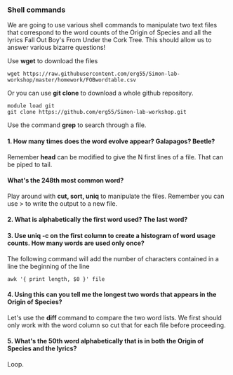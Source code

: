 ### Shell commands

We are going to use various shell commands to manipulate two text files that correspond to the word counts of the Origin of Species and all the lyrics Fall Out Boy's From Under the Cork Tree. This should allow us to answer various bizarre questions!  

Use **wget** to download the files

``` 
wget https://raw.githubusercontent.com/erg55/Simon-lab-workshop/master/homework/FOBwordtable.csv
```
Or you can use **git clone** to download a whole github repository.

``` 
module load git
git clone https://github.com/erg55/Simon-lab-workshop.git
``` 
Use the command **grep** to search through a file.

#### 1. How many times does the word evolve appear? Galapagos? Beetle?

Remember **head** can be modified to give the N first lines of a file. That can be piped to tail. 
#### What's the 248th most common word?

Play around with **cut, sort, uniq** to manipulate the files. Remember you can use \> to write the output to a new file.

#### 2. What is alphabetically the first word used? The last word? 

#### 3. Use uniq -c on the first column to create a histogram of word usage counts. How many words are used only once? 

The following command will add the number of characters contained in a line the beginning of the line
``` 
awk '{ print length, $0 }' file 
``` 
#### 4. Using this can you tell me the longest two words that appears in the Origin of Species?

Let's use the **diff** command to compare the two word lists. We first should only work with the word column so cut that for each file before proceeding. 

#### 5. What's the 50th word alphabetically that is in both the Origin of Species and the lyrics? 



Loop.
